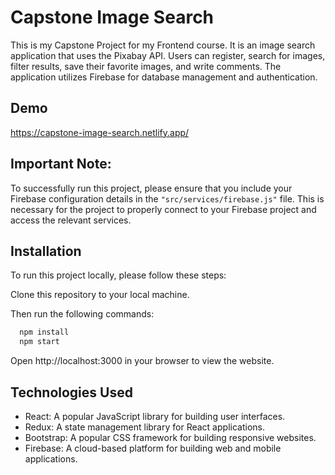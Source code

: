 # Capstone Image Search
This is my Capstone Project for my Frontend course. It is an image search application that uses the Pixabay API. Users can register, search for images, filter results, save their favorite images, and write comments. The application utilizes Firebase for database management and authentication.


## Demo
https://capstone-image-search.netlify.app/

## Important Note:

To successfully run this project, please ensure that you include your Firebase configuration details in the  `"src/services/firebase.js"` file. This is necessary for the project to properly connect to your Firebase project and access the relevant services.


## Installation
To run this project locally, please follow these steps:

Clone this repository to your local machine.


Then run the following commands:

```bash
  npm install 
  npm start
```

Open http://localhost:3000 in your browser to view the website.

## Technologies Used

* React: A popular JavaScript library for building user interfaces.
* Redux: A state management library for React applications.
* Bootstrap: A popular CSS framework for building responsive websites.
* Firebase: A cloud-based platform for building web and mobile applications.
